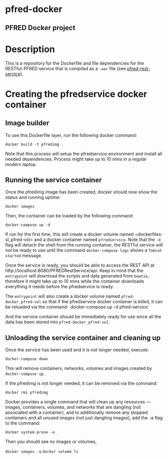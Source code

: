 # pfred-docker
## PFRED Docker project

# Description
This is a repository for the Dockerfile and file dependencies for the RESTful-PFRED service that is compiled as a `.war` file (see [pfred-rest-service](https://github.com/pfred/pfred-rest-service)).

# Creating the pfredservice docker container
## Image builder
To use this Dockerfile layer, run the following docker command:

`docker build -t pfredimg .`

Note that this process will setup the pfredservice environment and install all needed
dependencies. Process might take up to 10 mins in a regular modern laptop.

## Running the service container

Once the pfredimg image has been created, docker should now show the status and running uptime:

`docker images`

Then, the container can be loaded by the following command:

`docker-compose up -d`

If run for the first time, this will create a docker volume named =dockerfiles-sl_pfred-vol= and a docker container 
named `pfredservice`. Note that the `-d` flag will detach the shell from the running container, the RESTful service will not be ready to use until the command `docker-compose logs` shows a `Tomcat started` message.

Once the service is ready, you should be able to access the REST API at http://localhost:8080/PFREDRestService/api. Keep in mind that the `entrypoint` will download the scripts and data generated from `bowtie`, therefore it might take up to 10 mins while the container downloads everything it needs before the pfredservice is ready.

The `entrypoint` will also create a docker volume named `pfred-docker_pfred-vol` so that if the pfredservice docker container is killed, it can be reloaded via the command:`
`docker-compose up -d pfred-service`

And the service container should be immediately ready for use since all the data has been stored into `pfred-docker_pfred-vol`.

## Unloading the service container and cleaning up

Once the service has been used and it is not longer needed, execute:

`docker-compose down`

This will remove containers, networks, volumes and images created by `docker-compose up`.

If the pfredimg is not longer needed, it can be removed via the command:

`docker rmi pfredimg`

Docker provides a single command that will clean up any resources — images, containers, volumes, and networks
that are dangling (not associated with a container), and to additionally remove any stopped containers and
all unused images (not just dangling images), add the -a flag to the command:

`docker system prune -a`

Then you should see no images or volumes,

`docker images -a`
`docker volume ls`
